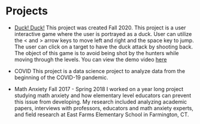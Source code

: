 # Projects
- [Duck! Duck!](https://github.com/jaclynwilson1/Duck-Duck)
 This project was created Fall 2020. This project is a user interactive game where the user is portrayed as a duck. User can utilize the < and > arrow keys to move left and right and the space key to jump. The user can click on a target to have the duck attack by shooting back. The object of this game is to avoid being shot by the hunters while moving through the levels.
 You can view the demo video [here](https://www.youtube.com/watch?v=HemGh0h-m_g)
 
- COVID
  This project is a data science project to analyze data from the beginning of the COVID-19 pandemic.
  
- Math Anxiety
  Fall 2017 - Spring 2018 I worked on a year long project studying math anxiety and how elementary level educators can prevent this issue from developing. My research included analyzing academic papers, interviews with professors, educators and math anxiety experts, and field research at East Farms Elementary School in Farmington, CT.
